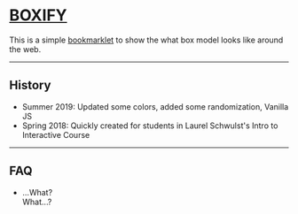 # [BOXIFY](https://mattwolff.github.io/BOXIFY/)


This is a simple [bookmarklet](http://bookmarklets.com/) to show the what box model looks like around the web.

---

## History
- Summer 2019: Updated some colors, added some randomization, Vanilla JS
- Spring 2018: Quickly created for students in Laurel Schwulst's Intro to Interactive Course

---

## FAQ
- ...What?   
What...?
